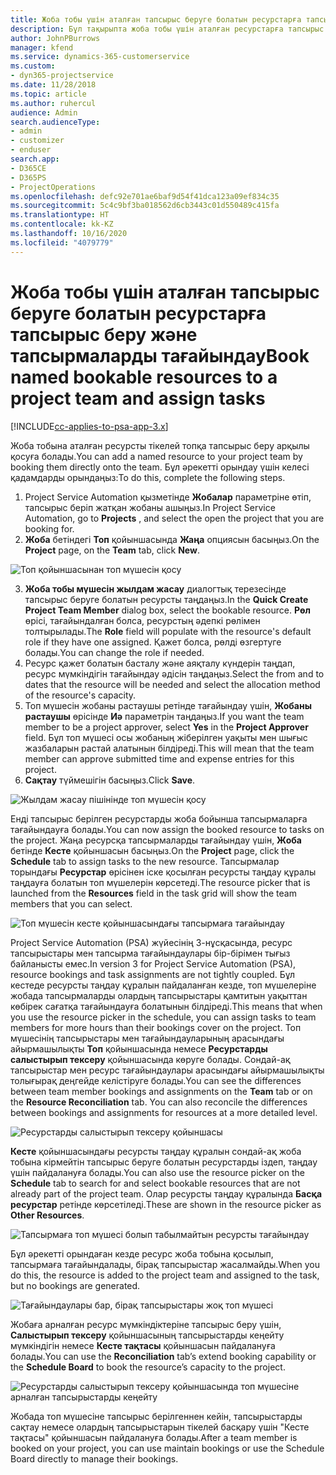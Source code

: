 ```yaml
---
title: Жоба тобы үшін аталған тапсырыс беруге болатын ресурстарға тапсырыс беру және тапсырмаларды тағайындау
description: Бұл тақырыпта жоба тобы үшін аталған ресурстарға тапсырыс беру және оларды тапсырмаларға тағайындау жолдары туралы ақпарат берілген.
author: JohnPBurrows
manager: kfend
ms.service: dynamics-365-customerservice
ms.custom:
- dyn365-projectservice
ms.date: 11/28/2018
ms.topic: article
ms.author: ruhercul
audience: Admin
search.audienceType:
- admin
- customizer
- enduser
search.app:
- D365CE
- D365PS
- ProjectOperations
ms.openlocfilehash: defc92e701ae6baf9d54f41dca123a09ef834c35
ms.sourcegitcommit: 5c4c9bf3ba018562d6cb3443c01d550489c415fa
ms.translationtype: HT
ms.contentlocale: kk-KZ
ms.lasthandoff: 10/16/2020
ms.locfileid: "4079779"
---
```

# <a name="book-named-bookable-resources-to-a-project-team-and-assign-tasks"></a><span data-ttu-id="b4184-103">Жоба тобы үшін аталған тапсырыс беруге болатын ресурстарға тапсырыс беру және тапсырмаларды тағайындау</span><span class="sxs-lookup"><span data-stu-id="b4184-103">Book named bookable resources to a project team and assign tasks</span></span> 

[!INCLUDE[cc-applies-to-psa-app-3.x](../includes/cc-applies-to-psa-app-3x.md)]

<span data-ttu-id="b4184-104">Жоба тобына аталған ресурсты тікелей топқа тапсырыс беру арқылы қосуға болады.</span><span class="sxs-lookup"><span data-stu-id="b4184-104">You can  add a named resource to your project team by booking them directly onto the team.</span></span> <span data-ttu-id="b4184-105">Бұл әрекетті орындау үшін келесі қадамдарды орындаңыз:</span><span class="sxs-lookup"><span data-stu-id="b4184-105">To do this, complete the following steps.</span></span>

1. <span data-ttu-id="b4184-106">Project Service Automation қызметінде **Жобалар** параметріне өтіп, тапсырыс беріп жатқан жобаны ашыңыз.</span><span class="sxs-lookup"><span data-stu-id="b4184-106">In  Project Service Automation, go to **Projects** , and select the open the project that you are booking for.</span></span>
2. <span data-ttu-id="b4184-107">**Жоба** бетіндегі **Топ** қойыншасында **Жаңа** опциясын басыңыз.</span><span class="sxs-lookup"><span data-stu-id="b4184-107">On the **Project** page, on the **Team** tab, click **New**.</span></span> 

![Топ қойыншасынан топ мүшесін қосу](media/RM-how-to-1.png)

3. <span data-ttu-id="b4184-109">**Жоба тобы мүшесін жылдам жасау** диалогтық терезесінде тапсырыс беруге болатын ресурсты таңдаңыз.</span><span class="sxs-lookup"><span data-stu-id="b4184-109">In the **Quick Create Project Team Member** dialog box, select the bookable resource.</span></span> <span data-ttu-id="b4184-110">**Рөл** өрісі, тағайындалған болса, ресурстың әдепкі рөлімен толтырылады.</span><span class="sxs-lookup"><span data-stu-id="b4184-110">The **Role** field will populate with the resource's default role if they have one assigned.</span></span> <span data-ttu-id="b4184-111">Қажет болса, рөлді өзгертуге болады.</span><span class="sxs-lookup"><span data-stu-id="b4184-111">You can change the role if needed.</span></span> 
4. <span data-ttu-id="b4184-112">Ресурс қажет болатын басталу және аяқталу күндерін таңдап, ресурс мүмкіндігін тағайындау әдісін таңдаңыз.</span><span class="sxs-lookup"><span data-stu-id="b4184-112">Select the from and to dates that the resource will be needed and select the allocation method of the resource's capacity.</span></span> 
5. <span data-ttu-id="b4184-113">Топ мүшесін жобаны растаушы ретінде тағайындау үшін, **Жобаны растаушы** өрісінде **Иә** параметрін таңдаңыз.</span><span class="sxs-lookup"><span data-stu-id="b4184-113">If you want the team member to be a project approver, select **Yes** in the **Project Approver** field.</span></span> <span data-ttu-id="b4184-114">Бұл топ мүшесі осы жобаның жіберілген уақыты мен шығыс жазбаларын растай алатынын білдіреді.</span><span class="sxs-lookup"><span data-stu-id="b4184-114">This will mean that the team member can approve submitted time and expense entries for this project.</span></span> 
6. <span data-ttu-id="b4184-115">**Сақтау** түймешігін басыңыз.</span><span class="sxs-lookup"><span data-stu-id="b4184-115">Click **Save**.</span></span>

![Жылдам жасау пішінінде топ мүшесін қосу](media/RM-how-to-2.png)


<span data-ttu-id="b4184-117">Енді тапсырыс берілген ресурстарды жоба бойынша тапсырмаларға тағайындауға болады.</span><span class="sxs-lookup"><span data-stu-id="b4184-117">You can now assign the booked resource to tasks on the project.</span></span> <span data-ttu-id="b4184-118">Жаңа ресурсқа тапсырмаларды тағайындау үшін, **Жоба** бетінде **Кесте** қойыншасын басыңыз.</span><span class="sxs-lookup"><span data-stu-id="b4184-118">On the **Project** page, click the **Schedule** tab to assign tasks to the new resource.</span></span> <span data-ttu-id="b4184-119">Тапсырмалар торындағы **Ресурстар** өрісінен іске қосылған ресурсты таңдау құралы таңдауға болатын топ мүшелерін көрсетеді.</span><span class="sxs-lookup"><span data-stu-id="b4184-119">The resource picker that is launched from the **Resources** field in the task grid will show the team members that you can select.</span></span>

![Топ мүшесін кесте қойыншасындағы тапсырмаға тағайындау](media/RM-how-to-3.png)

<span data-ttu-id="b4184-121">Project Service Automation (PSA) жүйесінің 3-нұсқасында, ресурс тапсырыстары мен тапсырма тағайындаулары бір-бірімен тығыз байланысты емес.</span><span class="sxs-lookup"><span data-stu-id="b4184-121">In version 3 for Project Service Automation (PSA), resource bookings and task assignments are not tightly coupled.</span></span> <span data-ttu-id="b4184-122">Бұл кестеде ресурсты таңдау құралын пайдаланған кезде, топ мүшелеріне жобада тапсырмаларды олардың тапсырыстары қамтитын уақыттан көбірек сағатқа тағайындауға болатынын білдіреді.</span><span class="sxs-lookup"><span data-stu-id="b4184-122">This means that when you use the resource picker in the schedule, you can assign tasks to team members for more hours than their bookings cover on the project.</span></span>
<span data-ttu-id="b4184-123">Топ мүшесінің тапсырыстары мен тағайындауларының арасындағы айырмашылықты **Топ** қойыншасында немесе **Ресурстарды салыстырып тексеру** қойыншасында көруге болады. Сондай-ақ тапсырыстар мен ресурс тағайындаулары арасындағы айырмашылықты толығырақ деңгейде келістіруге болады.</span><span class="sxs-lookup"><span data-stu-id="b4184-123">You can see the differences between team member bookings and assignments on the **Team** tab or on the **Resource Reconciliation** tab. You can also reconcile the differences between bookings and assignments for resources at a more detailed level.</span></span>

![Ресурстарды салыстырып тексеру қойыншасы](media/RM-how-to-4.png)

<span data-ttu-id="b4184-125">**Кесте** қойыншасындағы ресурсты таңдау құралын сондай-ақ жоба тобына кірмейтін тапсырыс беруге болатын ресурстарды іздеп, таңдау үшін пайдалануға болады.</span><span class="sxs-lookup"><span data-stu-id="b4184-125">You can also use the resource picker on the **Schedule** tab to search for and select bookable resources that are not already part of the project team.</span></span> <span data-ttu-id="b4184-126">Олар ресурсты таңдау құралында **Басқа ресурстар** ретінде көрсетіледі.</span><span class="sxs-lookup"><span data-stu-id="b4184-126">These are shown in the resource picker as **Other Resources**.</span></span>

![Тапсырмаға топ мүшесі болып табылмайтын ресурсты тағайындау](media/RM-how-to-5.png)

<span data-ttu-id="b4184-128">Бұл әрекетті орындаған кезде ресурс жоба тобына қосылып, тапсырмаға тағайындалады, бірақ тапсырыстар жасалмайды.</span><span class="sxs-lookup"><span data-stu-id="b4184-128">When you do this, the resource is added to the project team and assigned to the task, but no bookings are generated.</span></span>

![Тағайындаулары бар, бірақ тапсырыстары жоқ топ мүшесі](media/RM-how-to-6.png)

<span data-ttu-id="b4184-130">Жобаға арналған ресурс мүмкіндіктеріне тапсырыс беру үшін, **Салыстырып тексеру** қойыншасының тапсырыстарды кеңейту мүмкіндігін немесе **Кесте тақтасы** қойыншасын пайдалануға болады.</span><span class="sxs-lookup"><span data-stu-id="b4184-130">You can use the **Reconciliation** tab’s extend booking capability or the **Schedule Board** to book the resource’s capacity to the project.</span></span>

![Ресурстарды салыстырып тексеру қойыншасында топ мүшесіне арналған тапсырыстарды кеңейту](media/RM-how-to-7.png)

<span data-ttu-id="b4184-132">Жобада топ мүшесіне тапсырыс берілгеннен кейін, тапсырыстарды сақтау немесе олардың тапсырыстарын тікелей басқару үшін "Кесте тақтасы" қойыншасын пайдалануға болады.</span><span class="sxs-lookup"><span data-stu-id="b4184-132">After a team member is booked on your project, you can use maintain bookings or use the Schedule Board directly to manage their bookings.</span></span>
